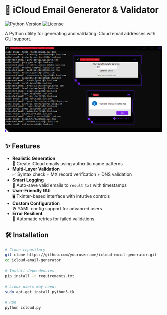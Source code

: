 # 🔐 iCloud Email Generator & Validator

![Python Version](https://img.shields.io/badge/python-3.8%2B-blue)
![License](https://img.shields.io/badge/license-MIT-green)

A Python utility for generating and validating iCloud email addresses with GUI support.

![GUI Screenshot](screenshot.PNG)

## ✨ Features
- **Realistic Generation**  
  🎲 Create iCloud emails using authentic name patterns
- **Multi-Layer Validation**  
  ✅ Syntax check + MX record verification + DNS validation
- **Smart Logging**  
  📁 Auto-save valid emails to `result.txt` with timestamps
- **User-Friendly GUI**  
  🖥️ Tkinter-based interface with intuitive controls
- **Custom Configuration**  
  ⚙️ YAML config support for advanced users
- **Error Resilient**  
  🔄 Automatic retries for failed validations

## 🛠️ Installation
```bash
# Clone repository
git clone https://github.com/yourusername/icloud-email-generator.git
cd icloud-email-generator

# Install dependencies
pip install -r requirements.txt

# Linux users may need:
sudo apt-get install python3-tk

# Run
python icloud.py


